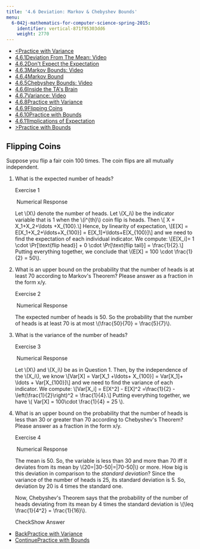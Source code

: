 ```yaml
---
title: '4.6 Deviation: Markov & Chebyshev Bounds'
menu:
  6-042j-mathematics-for-computer-science-spring-2015:
    identifier: vertical-871f95303dd6
    weight: 2770
---
```

*   [<Practice with Variance](/courses/electrical-engineering-and-computer-science/6-042j-mathematics-for-computer-science-spring-2015/probability/tp13-2/vertical-1b1a945bfd78)
*   [4.6.1Deviation From The Mean: Video](/courses/electrical-engineering-and-computer-science/6-042j-mathematics-for-computer-science-spring-2015/probability/tp13-2)
*   [4.6.2Don't Expect the Expectation](/courses/electrical-engineering-and-computer-science/6-042j-mathematics-for-computer-science-spring-2015/probability/tp13-2/vertical-18d81b8ca2e1)
*   [4.6.3Markov Bounds: Video](/courses/electrical-engineering-and-computer-science/6-042j-mathematics-for-computer-science-spring-2015/probability/tp13-2/vertical-8307292b80cb)
*   [4.6.4Markov Bound](/courses/electrical-engineering-and-computer-science/6-042j-mathematics-for-computer-science-spring-2015/probability/tp13-2/vertical-ecd276750fa8)
*   [4.6.5Chebyshev Bounds: Video](/courses/electrical-engineering-and-computer-science/6-042j-mathematics-for-computer-science-spring-2015/probability/tp13-2/vertical-49f940bfd8d6)
*   [4.6.6Inside the TA's Brain](/courses/electrical-engineering-and-computer-science/6-042j-mathematics-for-computer-science-spring-2015/probability/tp13-2/vertical-82fa33baa07e)
*   [4.6.7Variance: Video](/courses/electrical-engineering-and-computer-science/6-042j-mathematics-for-computer-science-spring-2015/probability/tp13-2/vertical-0646c16ad916)
*   [4.6.8Practice with Variance](/courses/electrical-engineering-and-computer-science/6-042j-mathematics-for-computer-science-spring-2015/probability/tp13-2/vertical-1b1a945bfd78)
*   [4.6.9Flipping Coins](/courses/electrical-engineering-and-computer-science/6-042j-mathematics-for-computer-science-spring-2015/probability/tp13-2/vertical-871f95303dd6)
*   [4.6.10Practice with Bounds](/courses/electrical-engineering-and-computer-science/6-042j-mathematics-for-computer-science-spring-2015/probability/tp13-2/vertical-00ed1bc2728f)
*   [4.6.11Implications of Expectation](/courses/electrical-engineering-and-computer-science/6-042j-mathematics-for-computer-science-spring-2015/probability/tp13-2/vertical-4699d069607e)
*   [\>Practice with Bounds](/courses/electrical-engineering-and-computer-science/6-042j-mathematics-for-computer-science-spring-2015/probability/tp13-2/vertical-00ed1bc2728f)

Flipping Coins
--------------

  

Suppose you flip a fair coin 100 times. The coin flips are all mutually independent.

1.  What is the expected number of heads?
    
    Exercise 1
    
    &nbsp;Numerical Response&nbsp;
    
    Let \\(X\\) denote the number of heads. Let \\(X\_i\\) be the indicator variable that is 1 when the \\(i^{th}\\) coin flip is heads. Then \\\[ X = X\_1+X\_2+\\ldots +X\_{100}.\\\] Hence, by linearity of expectation, \\\[E\[X\] = E\[X\_1+X\_2+\\ldots+X\_{100}\] = E\[X\_1\]+\\ldots+E\[X\_{100}\]\\\] and we need to find the expectation of each individual indicator. We compute: \\\[E\[X\_i\]= 1 \\cdot \\Pr\[\\text{flip head}\] + 0 \\cdot \\Pr\[\\text{flip tail}\] = \\frac{1}{2}.\\\] Putting everything together, we conclude that \\(E\[X\] = 100 \\cdot \\frac{1}{2} = 50\\).
    
  
3.  What is an upper bound on the probability that the number of heads is at least 70 according to Markov's Theorem? Please answer as a fraction in the form x/y.
    
    Exercise 2
    
    &nbsp;Numerical Response&nbsp;
    
    The expected number of heads is 50. So the probability that the number of heads is at least 70 is at most \\(\\frac{50}{70} = \\frac{5}{7}\\).
    
  
5.  What is the variance of the number of heads?
    
    Exercise 3
    
    &nbsp;Numerical Response&nbsp;
    
    Let \\(X\\) and \\(X\_i\\) be as in Question 1. Then, by the independence of the \\(X\_i\\), we know \\\[Var\[X\] = Var\[X\_1 +\\ldots+ X\_{100}\] = Var\[X\_1\]+ \\ldots + Var\[X\_{100}\]\\\] and we need to find the variance of each indicator. We compute: \\\[Var\[X\_i\] = E\[X^2\] - E\[X\]^2 =\\frac{1}{2} - \\left(\\frac{1}{2}\\right)^2 = \\frac{1}{4}.\\\] Putting everything together, we have \\( Var\[X\] = 100\\cdot \\frac{1}{4} = 25 \\).
    
  
7.  What is an upper bound on the probability that the number of heads is less than 30 or greater than 70 according to Chebyshev's Theorem? Please answer as a fraction in the form x/y.
    
    Exercise 4
    
    &nbsp;Numerical Response&nbsp;
    
    The mean is 50. So, the variable is less than 30 and more than 70 iff it deviates from its mean by \\(20=|30-50|=|70-50|\\) or more. How big is this deviation in comparison to the _standard deviation_? Since the variance of the number of heads is 25, its standard deviation is 5. So, deviation by 20 is 4 times the standard one.
    
    Now, Chebyshev's Theorem says that the probability of the number of heads deviating from its mean by 4 times the standard deviation is \\(\\leq \\frac{1}{4^2} = \\frac{1}{16}\\).
    
    CheckShow Answer
    

*   [BackPractice with Variance](/courses/electrical-engineering-and-computer-science/6-042j-mathematics-for-computer-science-spring-2015/probability/tp13-2/vertical-1b1a945bfd78)
*   [ContinuePractice with Bounds](/courses/electrical-engineering-and-computer-science/6-042j-mathematics-for-computer-science-spring-2015/probability/tp13-2/vertical-00ed1bc2728f)